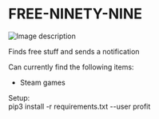 # FREE-NINETY-NINE
![Image description](https://i.ytimg.com/vi/e5NBQFABgwE/maxresdefault.jpg)

Finds free stuff and sends a notification  

Can currently find the following items:  
- Steam games

Setup:  
pip3 install -r requirements.txt --user
profit
